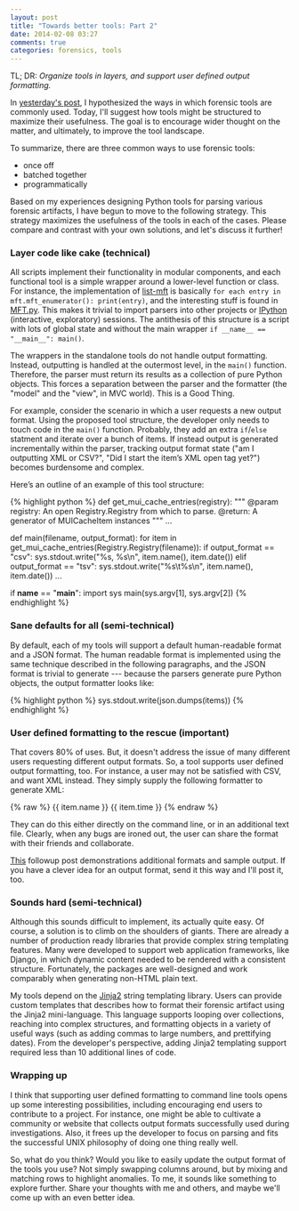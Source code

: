 ```yaml
---
layout: post
title: "Towards better tools: Part 2"
date: 2014-02-08 03:27
comments: true
categories: forensics, tools
---
```


TL; DR: *Organize tools in layers, and support user defined output 
formatting.*

In [yesterday's post](/blog/2014/02/07/towards-better-tools-part-1/), 
I hypothesized the ways in which forensic tools 
are commonly used.  Today, I'll suggest how tools might be structured 
to maximize their usefulness. The goal is to encourage wider thought 
on the matter, and ultimately, to improve the tool landscape.

To summarize, there are three common ways to use forensic tools:

  - once off
  - batched together
  - programmatically

Based on my experiences designing Python tools for parsing various 
forensic artifacts, I have begun to move to the following strategy. 
This strategy maximizes the usefulness of the tools in each of the 
cases. Please compare and contrast with your own solutions, and let's 
discuss it further!

### Layer code like cake (technical)

All scripts implement their functionality in modular components, 
and each functional tool is a simple wrapper around a lower-level 
function or class. For instance, the implementation of 
[list-mft](/forensics/mft/list_mft/) 
is basically `for each entry in mft.mft_enumerator(): print(entry)`, 
and the interesting stuff is found in 
[MFT.py](https://github.com/williballenthin/INDXParse/blob/master/MFT.py). 
This makes it trivial to 
import parsers into other projects or 
[IPython](http://ipython.org/) (interactive, 
exploratory) sessions. The antithesis of this structure is a script 
with lots of global state and without the main wrapper 
`if __name__ == "__main__": main()`.

The wrappers in the standalone tools do not handle output 
formatting. Instead, outputting is handled at the outermost level, 
in the `main()` function. Therefore, the parser must return its 
results as a collection of pure Python objects. This forces a 
separation between the parser and the formatter (the "model" and 
the "view", in MVC world). This is a Good Thing. 

For example, consider the scenario in which a user requests a 
new output format. Using the proposed tool structure, the 
developer only needs to touch code in the `main()` function. 
Probably, they add an extra `if`/`else` statment and iterate over 
a bunch of items. If instead output is generated incrementally 
within the parser, tracking output format state ("am I outputting 
XML or CSV?", "Did I start the item’s XML open tag yet?") becomes 
burdensome and complex.

Here’s an outline of an example of this tool structure:

{% highlight python %}
def get_mui_cache_entries(registry):
    """
    @param registry: An open Registry.Registry from which to parse.
    @return: A generator of MUICacheItem instances
    """
    ...

def main(filename, output_format):
    for item in get_mui_cache_entries(Registry.Registry(filename)):
        if output_format == "csv":
            sys.stdout.write("%s, %s\n", item.name(), item.date())
        elif output_format == "tsv":
            sys.stdout.write("%s\t%s\n", item.name(), item.date())
        ...

if __name__ == "__main__":
    import sys
    main(sys.argv[1], sys.argv[2])
{% endhighlight %}

### Sane defaults for all (semi-technical)

By default, each of my tools will support a default human-readable 
format and a JSON format. The human readable format is implemented 
using the same technique described in the following paragraphs, and 
the JSON format is trivial to generate --- because the parsers 
generate pure Python objects, the output formatter looks like:

{% highlight python %}
    sys.stdout.write(json.dumps(items))
{% endhighlight %}

### User defined formatting to the rescue (important)

That covers 80% of uses. But, it doesn't address the issue of many 
different users requesting different output formats. So, a tool 
supports user defined output formatting, too. For instance, a user 
may not be satisfied with CSV, and want XML instead. They simply 
supply the following formatter to generate XML:

{% raw %}
    <MUIItem>
        <name>{{ item.name }}</name>
        <time>{{ item.time }}</name>
    </MUIItem>
{% endraw %}

They can do this either directly on the command line, or in an 
additional text file. Clearly, when any bugs are ironed out, 
the user can share the format with their friends and collaborate.

[This](/blog/2014/02/08/list-mft-user-formatting/)
followup post demonstrations additional formats and sample output.
If you have a clever idea for an output format, send it this way
and I'll post it, too.

### Sounds hard (semi-technical)

Although this sounds difficult to implement, its actually quite 
easy. Of course, a solution is to climb on the shoulders of giants. 
There are already a number of production ready libraries that 
provide complex string templating features. Many were developed to 
support web application frameworks, like Django, in which dynamic 
content needed to be rendered with a consistent structure. 
Fortunately, the packages are well-designed and work comparably when 
generating non-HTML plain text.

My tools depend on the [Jinja2](http://jinja.pocoo.org/) string 
templating library. Users can 
provide custom templates  that describes how to format their forensic 
artifact using the Jinja2 mini-language. This language supports 
looping over collections, reaching into complex structures, and 
formatting objects in a variety of useful ways (such as adding 
commas to large numbers, and prettifying dates). From the developer's 
perspective, adding Jinja2 templating support required less than 10
additional lines of code.

### Wrapping up

I think that supporting user defined formatting to command line tools 
opens up some interesting possibilities, including encouraging end 
users to contribute to a project. For instance, one might be able to 
cultivate a community or website that collects output formats 
successfully used during investigations. Also, it frees up the 
developer to focus on parsing and fits the successful UNIX philosophy 
of doing one thing really well.

So, what do you think? Would you like to easily update the output 
format of the tools you use? Not simply swapping columns around, but 
by mixing and matching rows to highlight anomalies. To me, it sounds 
like something to explore further.  Share your thoughts with me and 
others, and maybe we'll come up with an even better idea.

